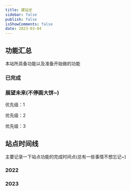```yaml
---
title: 建站史
sidebar: false
publish: false
isShowComments: false
date: 2023-03-04
---
```


## 功能汇总

本站所具备功能以及准备开始做的功能

### 已完成

<TimeLine title="头像鼠标悬浮仿掘金"/>

<TimeLine title="打赏"/>

<TimeLine title="评论"/>

<TimeLine title="Algolia全文搜索"/>

<TimeLine title="邮件提醒"/>

<TimeLine title="友链监控"/>

<TimeLine title="网站运行时长"/>

<TimeLine title="RSS订阅"/>

<TimeLine title="首页站点信息"/>

<TimeLine title="同时在线人数显示"/>


### 展望未来(不停画大饼~)
优先级：1

<TimeLine title="网站公告"/>

<TimeLine title="文章阅读量排名"/>

<TimeLine title="文尾随机文章"/>

<TimeLine title="最新评论"/>

<TimeLine title="首页倒计时"/>

<TimeLine title="访客IP地址"/>

<TimeLine title="完善关于我的介绍"/>

<TimeLine title="时间实时显示"/>

优先级：2

<TimeLine title="使用百度统计api一些功能"/>

优先级：3

<TimeLine title="迁移到vuepress2"/>

<TimeLine title="迁移到astro"/>

## 站点时间线

主要记录一下站点功能的完成时间点(总有一些事情不想忘记~)

### 2022

<TimeLine data="2022-12-23" title="域名注册"/>

### 2023

<TimeLine data="2023-01-23" title="接触VuePress并搭建了网站锥形"/>

<TimeLine data="2023-01-24" title="引入 reco 主题样式"/>

<TimeLine data="2023-01-26" title="站点嵌入百度统计"/>

<TimeLine data="2023-02-16" title="域名备案成功"/>

<TimeLine data="2023-02-17" title="添加留言邮件提醒功能"/>

<TimeLine data="2023-02-18" title="添加打赏功能"/>

<TimeLine data="2023-02-22" title="添加Algolia搜索"/>

<TimeLine data="2023-02-27" title="主题插件重构为源代码"/>

<TimeLine data="2023-02-28" title="添加网站运行时长"/>

<TimeLine data="2023-03-01" title="添加全局时间提醒，网站公安备案成功"/>

<TimeLine data="2023-03-02" title="添加友链监控"/>

<TimeLine data="2023-03-06" title="RSS订阅、站点信息、同时在线人数"/>

<TimeLine data="2023-03-07" title="SEO优化"/>

<TimeLine data="2023-03-23" title="头像鼠标悬浮仿掘金"/>


